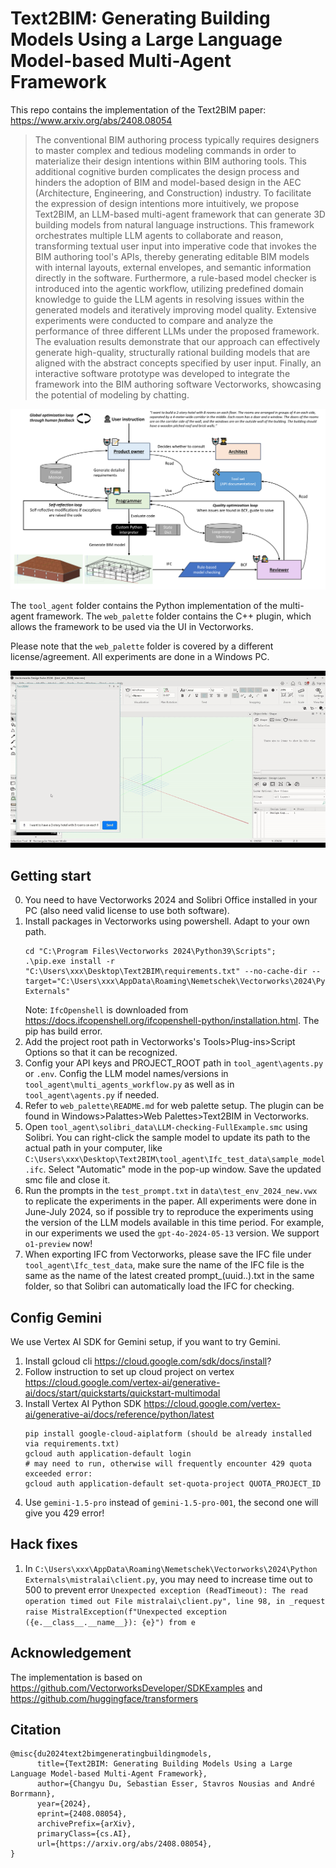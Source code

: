 # Text2BIM: Generating Building Models Using a Large Language Model-based Multi-Agent Framework
This repo contains the implementation of the Text2BIM paper: 
https://www.arxiv.org/abs/2408.08054

>The conventional BIM authoring process typically requires designers to master complex and tedious modeling commands in order to materialize their design intentions within BIM authoring tools. This additional cognitive burden complicates the design process and hinders the adoption of BIM and model-based design in the AEC (Architecture, Engineering, and Construction) industry. To facilitate the expression of design intentions more intuitively, we propose Text2BIM, an LLM-based multi-agent framework that can generate 3D building models from natural language instructions. This framework orchestrates multiple LLM agents to collaborate and reason, transforming textual user input into imperative code that invokes the BIM authoring tool's APIs, thereby generating editable BIM models with internal layouts, external envelopes, and semantic information directly in the software. Furthermore, a rule-based model checker is introduced into the agentic workflow, utilizing predefined domain knowledge to guide the LLM agents in resolving issues within the generated models and iteratively improving model quality. Extensive experiments were conducted to compare and analyze the performance of three different LLMs under the proposed framework. The evaluation results demonstrate that our approach can effectively generate high-quality, structurally rational building models that are aligned with the abstract concepts specified by user input. Finally, an interactive software prototype was developed to integrate the framework into the BIM authoring software Vectorworks, showcasing the potential of modeling by chatting.

![Method](method.png)

The `tool_agent` folder contains the Python implementation of the multi-agent framework. The `web_palette` folder contains the C++ plugin, which allows the framework to be used via the UI in Vectorworks. 

Please note that the `web_palette` folder is covered by a different license/agreement. All experiments are done in a Windows PC.

![demo](demo.gif)


## Getting start
0. You need to have Vectorworks 2024 and Solibri Office installed in your PC (also need valid license to use both software).
1. Install packages in Vectorworks using powershell. Adapt to your own path.
    ```
    cd "C:\Program Files\Vectorworks 2024\Python39\Scripts"; 
    .\pip.exe install -r "C:\Users\xxx\Desktop\Text2BIM\requirements.txt" --no-cache-dir --target="C:\Users\xxx\AppData\Roaming\Nemetschek\Vectorworks\2024\Python Externals"
    ```
    Note: `IfcOpenshell` is downloaded from https://docs.ifcopenshell.org/ifcopenshell-python/installation.html. The pip has build error.
2. Add the project root path in Vectorworks's Tools>Plug-ins>Script Options so that it can be recognized.
3. Config your API keys and PROJECT_ROOT path in `tool_agent\agents.py` or `.env`.  Config the LLM model names/versions in `tool_agent\multi_agents_workflow.py` as well as in `tool_agent\agents.py` if needed.
4. Refer to `web_palette\README.md` for web palette setup. The plugin can be found in Windows>Palattes>Web Palettes>Text2BIM in Vectorworks.
5. Open `tool_agent\solibri_data\LLM-checking-FullExample.smc` using Solibri. You can right-click the sample model to update its path to the actual path in your computer, like `C:\Users\xxx\Desktop\Text2BIM\tool_agent\Ifc_test_data\sample_model.ifc`. Select "Automatic" mode in the pop-up window. Save the updated smc file and close it.
6. Run the prompts in the `test_prompt.txt` in `data\test_env_2024_new.vwx` to replicate the experiments in the paper. All experiments were done in June-July 2024, so if possible try to reproduce the experiments using the version of the LLM models available in this time period. For example, in our experiments we used the `gpt-4o-2024-05-13` version. We support `o1-preview` now!
7. When exporting IFC from Vectorworks, please save the IFC file under `tool_agent\Ifc_test_data`, make sure the name of the IFC file is the same as the name of the latest created prompt_(uuid..).txt in the same folder, so that Solibri can automatically load the IFC for checking.

## Config Gemini
We use Vertex AI SDK for Gemini setup, if you want to try Gemini.

1. Install gcloud cli https://cloud.google.com/sdk/docs/install?
2. Follow instruction to set up cloud project on vertex https://cloud.google.com/vertex-ai/generative-ai/docs/start/quickstarts/quickstart-multimodal
3. Install Vertex AI Python SDK https://cloud.google.com/vertex-ai/generative-ai/docs/reference/python/latest
    ```
    pip install google-cloud-aiplatform (should be already installed via requirements.txt)
    gcloud auth application-default login
    # may need to run, otherwise will frequently encounter 429 quota exceeded error: 
    gcloud auth application-default set-quota-project QUOTA_PROJECT_ID
    ```
4. Use `gemini-1.5-pro` instead of `gemini-1.5-pro-001`, the second one will give you 429 error!

## Hack fixes
1. In `C:\Users\xxx\AppData\Roaming\Nemetschek\Vectorworks\2024\Python Externals\mistralai\client.py`, you may need to increase time out to 500 to prevent error `Unexpected exception (ReadTimeout): The read operation timed out File mistralai\client.py", line 98, in _request raise MistralException(f"Unexpected exception ({e.__class__.__name__}): {e}") from e`

## Acknowledgement
The implementation is based on https://github.com/VectorworksDeveloper/SDKExamples and https://github.com/huggingface/transformers

## Citation
```
@misc{du2024text2bimgeneratingbuildingmodels,
      title={Text2BIM: Generating Building Models Using a Large Language Model-based Multi-Agent Framework}, 
      author={Changyu Du, Sebastian Esser, Stavros Nousias and André Borrmann},
      year={2024},
      eprint={2408.08054},
      archivePrefix={arXiv},
      primaryClass={cs.AI},
      url={https://arxiv.org/abs/2408.08054}, 
}
```
